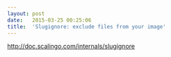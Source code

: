```yaml
---
layout:	post
date:	2015-03-25 00:25:06
title:	'Slugignore: exclude files from your image'
---
```


http://doc.scalingo.com/internals/slugignore
